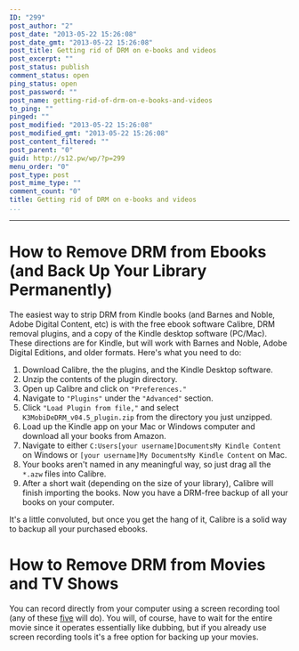 ```yaml
---
ID: "299"
post_author: "2"
post_date: "2013-05-22 15:26:08"
post_date_gmt: "2013-05-22 15:26:08"
post_title: Getting rid of DRM on e-books and videos
post_excerpt: ""
post_status: publish
comment_status: open
ping_status: open
post_password: ""
post_name: getting-rid-of-drm-on-e-books-and-videos
to_ping: ""
pinged: ""
post_modified: "2013-05-22 15:26:08"
post_modified_gmt: "2013-05-22 15:26:08"
post_content_filtered: ""
post_parent: "0"
guid: http://s12.pw/wp/?p=299
menu_order: "0"
post_type: post
post_mime_type: ""
comment_count: "0"
title: Getting rid of DRM on e-books and videos
...
```

---

<h1>How to Remove DRM from Ebooks (and Back Up Your Library Permanently)</h1>

The easiest way to strip DRM from Kindle books (and Barnes and Noble, Adobe Digital Content, etc) is with the free ebook software Calibre, DRM removal plugins, and a copy of the Kindle desktop software (PC/Mac). These directions are for Kindle, but will work with Barnes and Noble, Adobe Digital Editions, and older formats. Here's what you need to do:

<ol>
<li>Download Calibre, the the plugins, and the Kindle Desktop software.</li>
<li>Unzip the contents of the plugin directory.</li>
<li>Open up Calibre and click on <code>"Preferences."</code></li>
<li>Navigate to <code>"Plugins"</code> under the <code>"Advanced"</code> section.</li>
<li>Click <code>"Load Plugin from file,"</code> and select <code>K3MobiDeDRM_v04.5_plugin.zip</code> from the directory you just unzipped.</li>
<li>Load up the Kindle app on your Mac or Windows computer and download all your books from Amazon.</li>
<li>Navigate to either <code>C:Users[your username]DocumentsMy Kindle Content</code> on Windows or <code>[your username]My DocumentsMy Kindle Content</code> on Mac.</li>
<li>Your books aren't named in any meaningful way, so just drag all the <code>*.azw</code> files into Calibre.</li>
<li>After a short wait (depending on the size of your library), Calibre will finish importing the books. Now you have a DRM-free backup of all your books on your computer.</li>
</ol>

It's a little convoluted, but once you get the hang of it, Calibre is a solid way to backup all your purchased ebooks.

<h1>How to Remove DRM from Movies and TV Shows</h1>

You can record directly from your computer using a screen recording tool (any of these <a href="http://lifehacker.com/5839047/five-best-screencasting-or-screen-recording-tools">five</a> will do).
You will, of course, have to wait for the entire movie since it operates essentially like dubbing, but if you already use screen recording tools it's a free option for backing up your movies.

